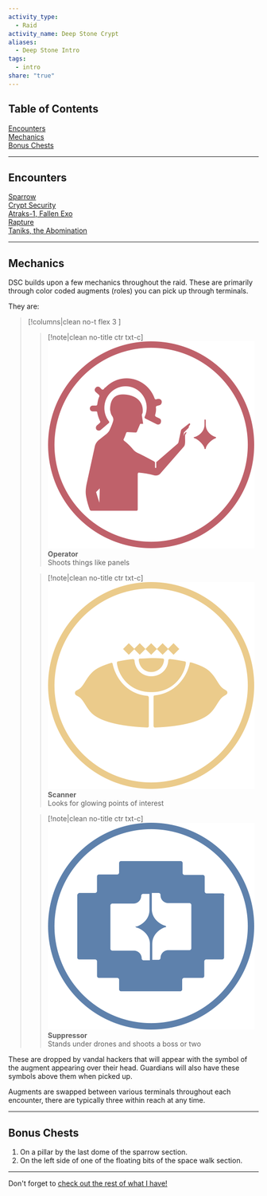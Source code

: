 ```yaml
---  
activity_type:  
  - Raid  
activity_name: Deep Stone Crypt  
aliases:  
  - Deep Stone Intro  
tags:  
  - intro  
share: "true"  
---  
```

  
## Table of Contents  
  
[Encounters](0.%20Intro%20to%20Deep%20Stone%20Crypt.mdencounters)  
[Mechanics](0.%20Intro%20to%20Deep%20Stone%20Crypt.mdmechanics)  
[Bonus Chests](0.%20Intro%20to%20Deep%20Stone%20Crypt.mdbonus-chests)  
  
---  
  
## Encounters  
  
[Sparrow](./1.%20Sparrow.md)  
[Crypt Security](./2.%20Crypt%20Security.md)  
[Atraks-1, Fallen Exo](./3.%20Atraks-1,%20Fallen%20Exo.md)  
[Rapture](./4.%20Rapture.md)  
[Taniks, the Abomination](./5.%20Taniks,%20the%20Abomination.md)  
  
---  
  
## Mechanics  
  
DSC builds upon a few mechanics throughout the raid. These are primarily through color coded augments (roles) you can pick up through terminals.  
  
They are:  
  
> [!columns|clean no-t flex 3 ]  
>  
> > [!note|clean no-title ctr txt-c]  
> > ![operator |90](../../Attachments/DSC%20Images/operator.png)  
> > **Operator**  
> > Shoots things like panels  
>  
> > [!note|clean no-title ctr txt-c]  
> > ![scanner|90](../../Attachments/DSC%20Images/scanner.png)  
> > **Scanner**  
> > Looks for glowing points of interest  
>  
> > [!note|clean no-title ctr txt-c]  
> > ![suppressor|90](../../Attachments/DSC%20Images/suppressor.png)  
> > **Suppressor**  
> > Stands under drones and shoots a boss or two  
  
These are dropped by vandal hackers that will appear with the symbol of the augment appearing over their head. Guardians will also have these symbols above them when picked up.  
  
Augments are swapped between various terminals throughout each encounter, there are typically three within reach at any time.  
  
---  
  
## Bonus Chests  
  
1. On a pillar by the last dome of the sparrow section.  
2. On the left side of one of the floating bits of the space walk section.  
  
---  
  
Don't forget to [check out the rest of what I have!](../../index.md)